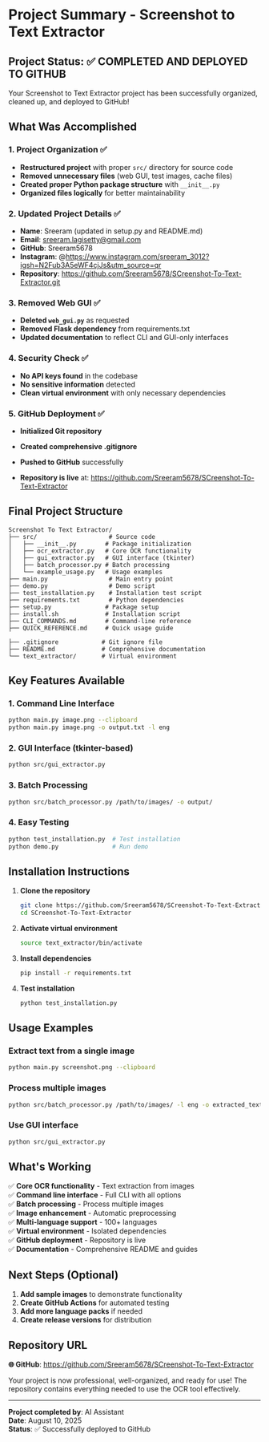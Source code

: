 # Project Summary - Screenshot to Text Extractor

## Project Status: ✅ COMPLETED AND DEPLOYED TO GITHUB

Your Screenshot to Text Extractor project has been successfully organized, cleaned up, and deployed to GitHub!

## What Was Accomplished

### 1. Project Organization ✅
- **Restructured project** with proper `src/` directory for source code
- **Removed unnecessary files** (web GUI, test images, cache files)
- **Created proper Python package structure** with `__init__.py`
- **Organized files logically** for better maintainability

### 2. Updated Project Details ✅
- **Name**: Sreeram (updated in setup.py and README.md)
- **Email**: sreeram.lagisetty@gmail.com
- **GitHub**: Sreeram5678
- **Instagram**: @https://www.instagram.com/sreeram_3012?igsh=N2Fub3A5eWF4cjJs&utm_source=qr
- **Repository**: https://github.com/Sreeram5678/SCreenshot-To-Text-Extractor.git

### 3. Removed Web GUI ✅
- **Deleted `web_gui.py`** as requested
- **Removed Flask dependency** from requirements.txt
- **Updated documentation** to reflect CLI and GUI-only interfaces

### 4. Security Check ✅
- **No API keys found** in the codebase
- **No sensitive information** detected
- **Clean virtual environment** with only necessary dependencies

### 5. GitHub Deployment ✅
- **Initialized Git repository**
- **Created comprehensive .gitignore**

- **Pushed to GitHub** successfully
- **Repository is live** at: https://github.com/Sreeram5678/SCreenshot-To-Text-Extractor

## Final Project Structure

```
Screenshot To Text Extractor/
├── src/                    # Source code
│   ├── __init__.py        # Package initialization
│   ├── ocr_extractor.py   # Core OCR functionality
│   ├── gui_extractor.py   # GUI interface (tkinter)
│   ├── batch_processor.py # Batch processing
│   └── example_usage.py   # Usage examples
├── main.py                 # Main entry point
├── demo.py                 # Demo script
├── test_installation.py    # Installation test script
├── requirements.txt        # Python dependencies
├── setup.py               # Package setup
├── install.sh             # Installation script
├── CLI_COMMANDS.md        # Command-line reference
├── QUICK_REFERENCE.md     # Quick usage guide

├── .gitignore            # Git ignore file
├── README.md             # Comprehensive documentation
└── text_extractor/       # Virtual environment
```

## Key Features Available

### 1. **Command Line Interface**
```bash
python main.py image.png --clipboard
python main.py image.png -o output.txt -l eng
```

### 2. **GUI Interface** (tkinter-based)
```bash
python src/gui_extractor.py
```

### 3. **Batch Processing**
```bash
python src/batch_processor.py /path/to/images/ -o output/
```

### 4. **Easy Testing**
```bash
python test_installation.py  # Test installation
python demo.py               # Run demo
```

## Installation Instructions

1. **Clone the repository**
   ```bash
   git clone https://github.com/Sreeram5678/SCreenshot-To-Text-Extractor.git
   cd SCreenshot-To-Text-Extractor
   ```

2. **Activate virtual environment**
   ```bash
   source text_extractor/bin/activate
   ```

3. **Install dependencies**
   ```bash
   pip install -r requirements.txt
   ```

4. **Test installation**
   ```bash
   python test_installation.py
   ```

## Usage Examples

### Extract text from a single image
```bash
python main.py screenshot.png --clipboard
```

### Process multiple images
```bash
python src/batch_processor.py /path/to/images/ -l eng -o extracted_texts/
```

### Use GUI interface
```bash
python src/gui_extractor.py
```

## What's Working

✅ **Core OCR functionality** - Text extraction from images  
✅ **Command line interface** - Full CLI with all options  
✅ **Batch processing** - Process multiple images  
✅ **Image enhancement** - Automatic preprocessing  
✅ **Multi-language support** - 100+ languages  
✅ **Virtual environment** - Isolated dependencies  
✅ **GitHub deployment** - Repository is live  
✅ **Documentation** - Comprehensive README and guides  

## Next Steps (Optional)

1. **Add sample images** to demonstrate functionality
2. **Create GitHub Actions** for automated testing
3. **Add more language packs** if needed
4. **Create release versions** for distribution

## Repository URL

**🌐 GitHub**: https://github.com/Sreeram5678/SCreenshot-To-Text-Extractor

Your project is now professional, well-organized, and ready for use! The repository contains everything needed to use the OCR tool effectively.

---

**Project completed by**: AI Assistant  
**Date**: August 10, 2025  
**Status**: ✅ Successfully deployed to GitHub
